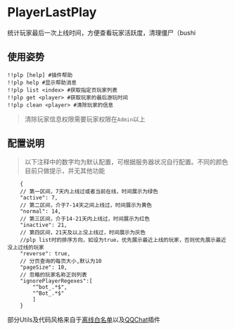 # PlayerLastPlay
统计玩家最后一次上线时间，方便查看玩家活跃度，清理僵尸（bushi

## 使用姿势

```
!!plp [help] #插件帮助
!!plp help #显示帮助消息
!!plp list <index> #获取指定页玩家列表
!!plp get <player> #获取玩家的最后游玩时间
!!plp clean <player> #清除玩家的信息
```
>清除玩家信息权限需要玩家权限在`Admin`以上

## 配置说明
> 以下注释中的数字均为默认配置，可根据服务器状况自行配置。不同的颜色目前只做提示，并无其他功能

```json5
    {
    // 第一区间，7天内上线过或者当前在线，时间展示为绿色
    "active": 7, 
    // 第二区间，介于7-14天之间上线过，时间展示为黄色
    "normal": 14,
    // 第三区间，介于14-21天内上线过，时间展示为红色
    "inactive": 21,
    // 第四区间，21天及以上没上线过，时间展示为灰色
    //plp list时的排序方向，如设为true，优先展示最近上线的玩家，否则优先展示最近没上过线的玩家
    "reverse": true,
    // 分页查询的每页大小,默认为10
    "pageSize": 10,
    // 忽略的玩家名称正则列表
    "ignorePlayerRegexes":[
        "^bot_.*$",
        "^Bot_.*$"
        ]
    }

```

部分Utils及代码风格来自于[离线白名单](https://github.com/EMUnion/AdvancedWhitelistR)以及[QQChat](https://github.com/Aimerny/MCDReforgedPlugins/tree/master/qq_chat)插件
